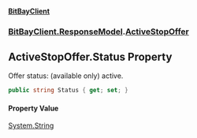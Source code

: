 #### [BitBayClient](./index.md 'index')
### [BitBayClient.ResponseModel](./BitBayClient-ResponseModel.md 'BitBayClient.ResponseModel').[ActiveStopOffer](./BitBayClient-ResponseModel-ActiveStopOffer.md 'BitBayClient.ResponseModel.ActiveStopOffer')
## ActiveStopOffer.Status Property
Offer status: (available only) active.  
```csharp
public string Status { get; set; }
```
#### Property Value
[System.String](https://docs.microsoft.com/en-us/dotnet/api/System.String 'System.String')  
